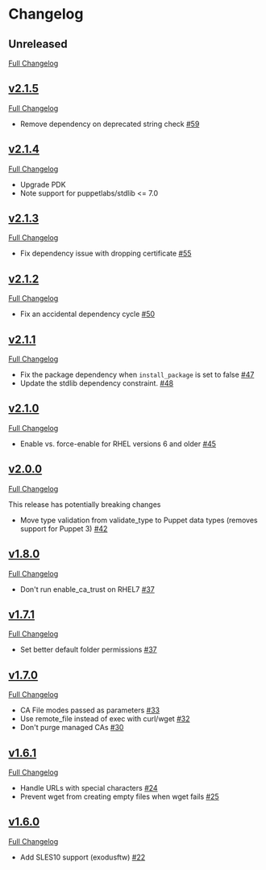 Changelog
=========

## Unreleased
[Full Changelog](https://github.com/pcfens/puppet-ca_cert/compare/v2.1.4...HEAD)

## [v2.1.5](https://github.com/pcfens/puppet-ca_cert/tree/v2.1.5)
[Full Changelog](https://github.com/pcfens/puppet-ca_cert/compare/v2.1.4...v2.1.5)

- Remove dependency on deprecated string check [\#59](https://github.com/pcfens/puppet-ca_cert/pull/59)

## [v2.1.4](https://github.com/pcfens/puppet-ca_cert/tree/v2.1.4)
[Full Changelog](https://github.com/pcfens/puppet-ca_cert/compare/v2.1.3...v2.1.4)

- Upgrade PDK
- Note support for puppetlabs/stdlib <= 7.0


## [v2.1.3](https://github.com/pcfens/puppet-ca_cert/tree/v2.1.3)
[Full Changelog](https://github.com/pcfens/puppet-ca_cert/compare/v2.1.2...v2.1.3)

- Fix dependency issue with dropping certificate [\#55](https://github.com/pcfens/puppet-ca_cert/pull/55)

## [v2.1.2](https://github.com/pcfens/puppet-ca_cert/tree/v2.1.2)
[Full Changelog](https://github.com/pcfens/puppet-ca_cert/compare/v2.1.1...v2.1.2)

- Fix an accidental dependency cycle [\#50](https://github.com/pcfens/puppet-ca_cert/issues/50)


## [v2.1.1](https://github.com/pcfens/puppet-ca_cert/tree/v2.1.1)
[Full Changelog](https://github.com/pcfens/puppet-ca_cert/compare/v2.1.0...v2.1.1)

- Fix the package dependency when `install_package` is set to false [\#47](https://github.com/pcfens/puppet-ca_cert/issues/47)
- Update the stdlib dependency constraint. [\#48](https://github.com/pcfens/puppet-ca_cert/pull/48)


## [v2.1.0](https://github.com/pcfens/puppet-ca_cert/tree/v2.1.0)
[Full Changelog](https://github.com/pcfens/puppet-ca_cert/compare/v2.0.0...v2.1.0)

- Enable vs. force-enable for RHEL versions 6 and older [\#45](https://github.com/pcfens/puppet-ca_cert/pull/45)


## [v2.0.0](https://github.com/pcfens/puppet-ca_cert/tree/v2.0.0)
[Full Changelog](https://github.com/pcfens/puppet-ca_cert/compare/v1.8.0...v2.0.0)

This release has potentially breaking changes

- Move type validation from validate_type to Puppet  data types (removes support for Puppet 3) [\#42](https://github.com/pcfens/puppet-ca_cert/pull/42)


## [v1.8.0](https://github.com/pcfens/puppet-ca_cert/tree/v1.8.0)
[Full Changelog](https://github.com/pcfens/puppet-ca_cert/compare/v1.7.1...v1.8.0)

- Don't run enable_ca_trust on RHEL7 [\#37](https://github.com/pcfens/puppet-ca_cert/pull/40)


## [v1.7.1](https://github.com/pcfens/puppet-ca_cert/tree/v1.7.1)
[Full Changelog](https://github.com/pcfens/puppet-ca_cert/compare/v1.7.0...v1.7.1)

- Set better default folder permissions [\#37](https://github.com/pcfens/puppet-ca_cert/pull/37)


## [v1.7.0](https://github.com/pcfens/puppet-ca_cert/tree/v1.7.0)
[Full Changelog](https://github.com/pcfens/puppet-ca_cert/compare/v1.6.1...v1.7.0)

- CA File modes passed as parameters [\#33](https://github.com/pcfens/puppet-ca_cert/pull/33)
- Use remote_file instead of exec with curl/wget [\#32](https://github.com/pcfens/puppet-ca_cert/pull/32)
- Don't purge managed CAs [\#30](https://github.com/pcfens/puppet-ca_cert/pull/30)


## [v1.6.1](https://github.com/pcfens/puppet-ca_cert/tree/v1.6.0)
[Full Changelog](https://github.com/pcfens/puppet-ca_cert/compare/v1.6.0...v1.6.1)

- Handle URLs with special characters [\#24](https://github.com/pcfens/puppet-ca_cert/pull/24)
- Prevent wget from creating empty files when wget fails [\#25](https://github.com/pcfens/puppet-ca_cert/issues/25)

## [v1.6.0](https://github.com/pcfens/puppet-ca_cert/tree/v1.6.0)
[Full Changelog](https://github.com/pcfens/puppet-ca_cert/compare/v1.5.1...v1.6.0)

- Add SLES10 support (exodusftw) [\#22](https://github.com/pcfens/puppet-ca_cert/pull/22)
